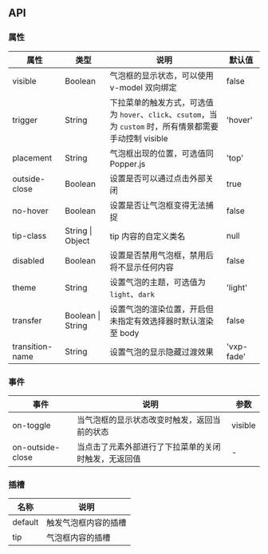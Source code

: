 ## API

### 属性

| 属性            | 类型              | 说明                                                                                                      | 默认值     |
| --------------- | ----------------- | --------------------------------------------------------------------------------------------------------- | ---------- |
| visible         | Boolean           | 气泡框的显示状态，可以使用 v-model 双向绑定                                                               | false      |
| trigger         | String            | 下拉菜单的触发方式，可选值为 `hover`、`click`、`csutom`，当为 `custom` 时，所有情景都需要手动控制 visible | 'hover'    |
| placement       | String            | 气泡框出现的位置，可选值同 Popper.js                                                                      | 'top'      |
| outside-close   | Boolean           | 设置是否可以通过点击外部关闭                                                                              | true       |
| no-hover        | Boolean           | 设置是否让气泡框变得无法捕捉                                                                              | false      |
| tip-class       | String \| Object  | tip 内容的自定义类名                                                                                      | null       |
| disabled        | Boolean           | 设置是否禁用气泡框，禁用后将不显示任何内容                                                                | false      |
| theme           | String            | 设置气泡的主题，可选值为 `light`、`dark`                                                                  | 'light'    |
| transfer        | Boolean \| String | 设置气泡的渲染位置，开启但未指定有效选择器时默认渲染至 body                                               | false      |
| transition-name | String            | 设置气泡的显示隐藏过渡效果                                                                                | 'vxp-fade' |

### 事件

| 事件             | 说明                                                 | 参数    |
| ---------------- | ---------------------------------------------------- | ------- |
| on-toggle        | 当气泡框的显示状态改变时触发，返回当前的状态         | visible |
| on-outside-close | 当点击了元素外部进行了下拉菜单的关闭时触发，无返回值 | -       |

### 插槽

| 名称    | 说明                 |
| ------- | -------------------- |
| default | 触发气泡框内容的插槽 |
| tip     | 气泡框内容的插槽     |
